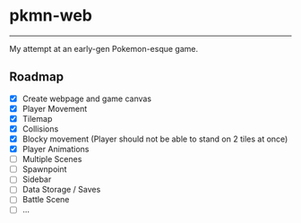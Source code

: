 # pkmn-web
<hr>
My attempt at an early-gen Pokemon-esque game.

## Roadmap
- [x] Create webpage and game canvas
- [x] Player Movement
- [x] Tilemap
- [x] Collisions
- [x] Blocky movement (Player should not be able to stand on 2 tiles at once)
- [x] Player Animations
- [ ] Multiple Scenes
- [ ] Spawnpoint
- [ ] Sidebar
- [ ] Data Storage / Saves
- [ ] Battle Scene
- [ ] ...